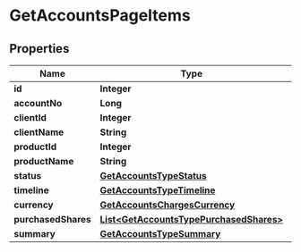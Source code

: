 # GetAccountsPageItems

## Properties
Name | Type | Description | Notes
------------ | ------------- | ------------- | -------------
**id** | **Integer** |  |  [optional]
**accountNo** | **Long** |  |  [optional]
**clientId** | **Integer** |  |  [optional]
**clientName** | **String** |  |  [optional]
**productId** | **Integer** |  |  [optional]
**productName** | **String** |  |  [optional]
**status** | [**GetAccountsTypeStatus**](GetAccountsTypeStatus.md) |  |  [optional]
**timeline** | [**GetAccountsTypeTimeline**](GetAccountsTypeTimeline.md) |  |  [optional]
**currency** | [**GetAccountsChargesCurrency**](GetAccountsChargesCurrency.md) |  |  [optional]
**purchasedShares** | [**List&lt;GetAccountsTypePurchasedShares&gt;**](GetAccountsTypePurchasedShares.md) |  |  [optional]
**summary** | [**GetAccountsTypeSummary**](GetAccountsTypeSummary.md) |  |  [optional]
